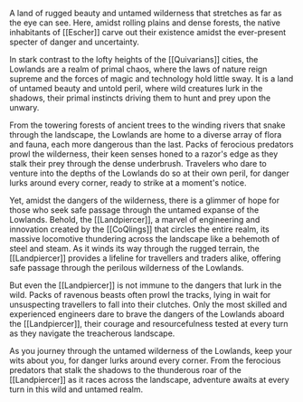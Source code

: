 A land of rugged beauty and untamed wilderness that stretches as far as the eye can see. Here, amidst rolling plains and dense forests, the native inhabitants of [[Escher]] carve out their existence amidst the ever-present specter of danger and uncertainty.

In stark contrast to the lofty heights of the [[Quivarians]] cities, the Lowlands are a realm of primal chaos, where the laws of nature reign supreme and the forces of magic and technology hold little sway. It is a land of untamed beauty and untold peril, where wild creatures lurk in the shadows, their primal instincts driving them to hunt and prey upon the unwary.

From the towering forests of ancient trees to the winding rivers that snake through the landscape, the Lowlands are home to a diverse array of flora and fauna, each more dangerous than the last. Packs of ferocious predators prowl the wilderness, their keen senses honed to a razor's edge as they stalk their prey through the dense underbrush. Travelers who dare to venture into the depths of the Lowlands do so at their own peril, for danger lurks around every corner, ready to strike at a moment's notice.

Yet, amidst the dangers of the wilderness, there is a glimmer of hope for those who seek safe passage through the untamed expanse of the Lowlands. Behold, the [[Landpiercer]], a marvel of engineering and innovation created by the [[CoQlings]] that circles the entire realm, its massive locomotive thundering across the landscape like a behemoth of steel and steam. As it winds its way through the rugged terrain, the [[Landpiercer]] provides a lifeline for travellers and traders alike, offering safe passage through the perilous wilderness of the Lowlands.

But even the [[Landpiercer]] is not immune to the dangers that lurk in the wild. Packs of ravenous beasts often prowl the tracks, lying in wait for unsuspecting travellers to fall into their clutches. Only the most skilled and experienced engineers dare to brave the dangers of the Lowlands aboard the [[Landpiercer]], their courage and resourcefulness tested at every turn as they navigate the treacherous landscape.

As you journey through the untamed wilderness of the Lowlands, keep your wits about you, for danger lurks around every corner. From the ferocious predators that stalk the shadows to the thunderous roar of the [[Landpiercer]] as it races across the landscape, adventure awaits at every turn in this wild and untamed realm.
